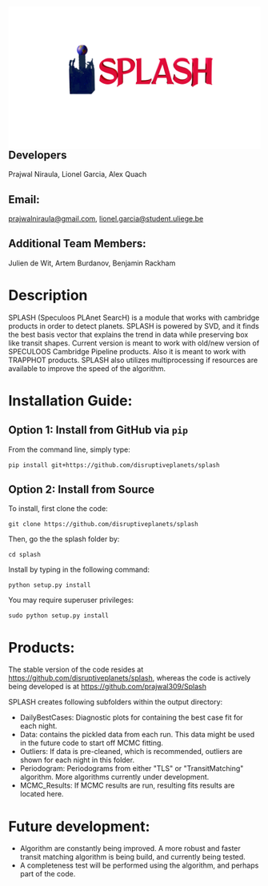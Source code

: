 
# <img src="logo/logo.png"  alt="SPLASH"  style="float: left; margin-right: 10px;" />


## Developers
Prajwal Niraula, Lionel Garcia, Alex Quach

## Email:
prajwalniraula@gmail.com, lionel.garcia@student.uliege.be

## Additional Team Members:
Julien de Wit, Artem Burdanov, Benjamin Rackham

# Description
SPLASH (Speculoos PLAnet SearcH) is a module that works with cambridge products in order to detect planets. SPLASH is powered by SVD, and it finds the best basis vector that explains the trend in data while preserving box like transit shapes. Current version is meant to work with old/new version of SPECULOOS Cambridge Pipeline products. Also it is meant to work with TRAPPHOT products. SPLASH also utilizes multiprocessing if resources are available to improve the speed of the algorithm.

# Installation Guide:

## Option 1: Install from GitHub via `pip`
From the command line, simply type:

    pip install git+https://github.com/disruptiveplanets/splash

## Option 2: Install from Source
To install, first clone the code:

    git clone https://github.com/disruptiveplanets/splash

Then, go the the splash folder by:

    cd splash

Install by typing in the following command:

    python setup.py install

You may require superuser privileges:

    sudo python setup.py install

# Products:
The stable version of the code resides at https://github.com/disruptiveplanets/splash, whereas the code is actively being developed is at https://github.com/prajwal309/Splash

SPLASH creates following subfolders within the output directory:
- DailyBestCases: Diagnostic plots for  containing the best case fit for each night.
- Data: contains the pickled data from each run. This data might be used in the future code to start off MCMC fitting.
- Outliers: If data is pre-cleaned, which is recommended, outliers are shown for each night in this folder.
- Periodogram: Periodograms from either "TLS" or "TransitMatching" algorithm. More algorithms currently under development.
- MCMC_Results: If MCMC results are run, resulting fits results are located here.


# Future development:
- Algorithm are constantly being improved. A more robust and faster transit matching algorithm is being build, and currently being tested.
- A completeness test will be performed using the algorithm, and perhaps part of the code.
